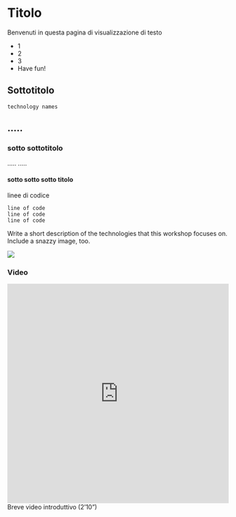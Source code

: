 # Titolo

Benvenuti in questa pagina di visualizzazione di testo

* 1
* 2
* 3
* Have fun!

## Sottotitolo  
<code>technology names</code>

.....
-----

### sotto sottotitolo
.....
.....


#### sotto sotto sotto titolo
linee di codice

```
line of code
line of code
line of code
```


Write a short description of the technologies that this workshop focuses on. Include a snazzy image, too.

![](https://raw.githubusercontent.com/cirospat/rtd-comemipiace/master/docs/images/cirospat.jpg)

### Video

<iframe width="100%" height="500" src="https://www.youtube.com/embed/5O2D4h5hI18" frameborder="0" allow="autoplay; encrypted-media" allowfullscreen></iframe>
Breve video introduttivo (2’10”)
